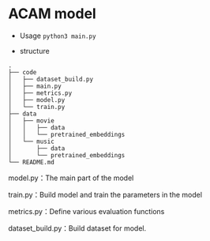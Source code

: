 # ACAM model
* Usage
 `python3 main.py`

* structure
```
.
├── code
│   ├── dataset_build.py
│   ├── main.py
│   ├── metrics.py
│   ├── model.py
│   └── train.py
├── data
│   ├── movie
│   │   ├── data
│   │   └── pretrained_embeddings
│   └── music
│       ├── data
│       └── pretrained_embeddings
└── README.md
```

model.py：The main part of the model

train.py：Build model and train the parameters in the model

metrics.py：Define various evaluation functions

dataset_build.py：Build dataset for model.

